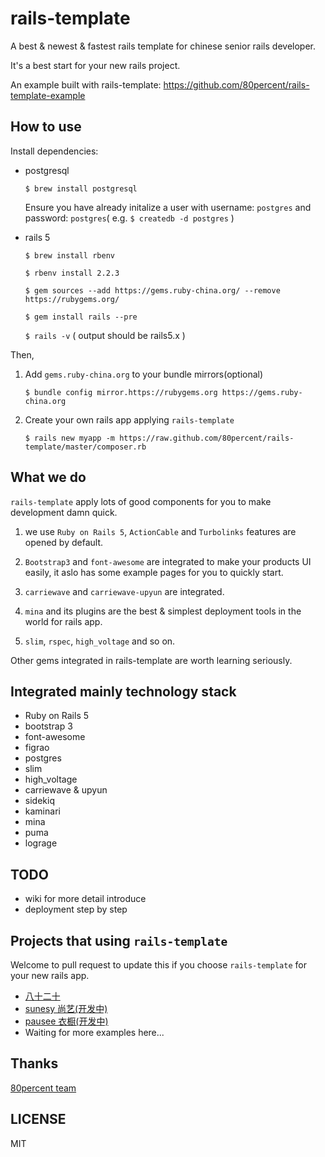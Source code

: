 # rails-template

A best & newest & fastest rails template for chinese senior rails developer.

It's a best start for your new rails project.

An example built with rails-template: https://github.com/80percent/rails-template-example

## How to use

Install dependencies:

* postgresql

    `$ brew install postgresql`

    Ensure you have already initalize a user with username: `postgres` and password: `postgres`( e.g. `$ createdb -d postgres` )

* rails 5

    `$ brew install rbenv`

    `$ rbenv install 2.2.3`

    `$ gem sources --add https://gems.ruby-china.org/ --remove https://rubygems.org/`

    `$ gem install rails --pre`

    `$ rails -v` ( output should be rails5.x )

Then,

1. Add `gems.ruby-china.org` to your bundle mirrors(optional)

    `$ bundle config mirror.https://rubygems.org https://gems.ruby-china.org`

2. Create your own rails app applying `rails-template`

    `$ rails new myapp -m https://raw.github.com/80percent/rails-template/master/composer.rb`

## What we do

`rails-template` apply lots of good components for you to make development damn quick.

1. we use `Ruby on Rails 5`, `ActionCable` and `Turbolinks` features are opened by default.

2. `Bootstrap3` and `font-awesome` are integrated to make your products UI easily, it aslo has some example pages for you to quickly start.

3. `carriewave` and `carriewave-upyun` are integrated.

4. `mina` and its plugins are the best & simplest deployment tools in the world for rails app.

5. `slim`, `rspec`, `high_voltage` and so on.

Other gems integrated in rails-template are worth learning seriously.

## Integrated mainly technology stack

* Ruby on Rails 5
* bootstrap 3
* font-awesome
* figrao
* postgres
* slim
* high_voltage
* carriewave & upyun
* sidekiq
* kaminari
* mina
* puma
* lograge

## TODO

* wiki for more detail introduce
* deployment step by step

## Projects that using `rails-template`

Welcome to pull request to update this if you choose `rails-template` for your new rails app.

* [八十二十](https://80post.com)
* [sunesy 尚艺(开发中)](http://sunesy_develop.80percent.io)
* [pausee 衣橱(开发中)](http://pausee.80percent.io)
* Waiting for more examples here...

## Thanks

[80percent team](https://www.80percent.io)

## LICENSE

MIT
